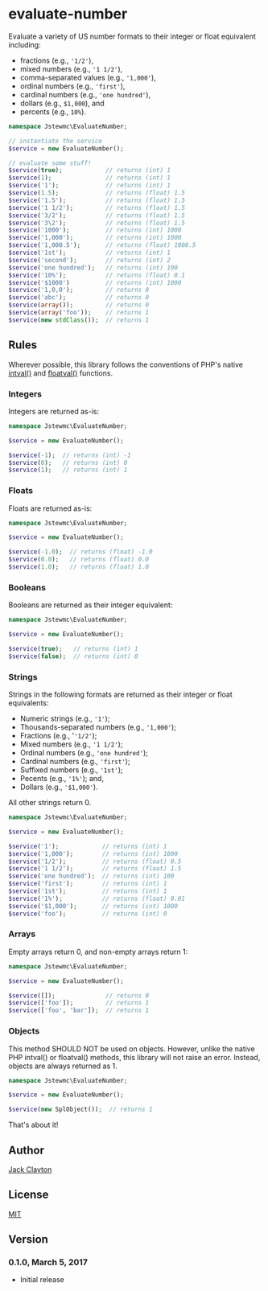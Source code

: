 # evaluate-number

Evaluate a variety of US number formats to their integer or float equivalent including: 

* fractions (e.g., `'1/2'`), 
* mixed numbers (e.g., `'1 1/2'`), 
* comma-separated values (e.g., `'1,000'`), 
* ordinal numbers (e.g., `'first'`), 
* cardinal numbers (e.g., `'one hundred'`),
* dollars (e.g., `$1,000`), and
* percents (e.g., `10%`).

```php
namespace Jstewmc\EvaluateNumber;

// instantiate the service
$service = new EvaluateNumber();

// evaluate some stuff!
$service(true);            // returns (int) 1
$service(1);               // returns (int) 1
$service('1');             // returns (int) 1
$service(1.5);             // returns (float) 1.5
$service('1.5');           // returns (float) 1.5
$service('1 1/2');         // returns (float) 1.5
$service('3/2');           // returns (float) 1.5
$service('3\2');           // returns (float) 1.5
$service('1000');          // returns (int) 1000
$service('1,000');         // returns (int) 1000
$service('1,000.5');       // returns (float) 1000.5
$service('1st');           // returns (int) 1
$service('second');        // returns (int) 2
$service('one hundred');   // returns (int) 100
$service('10%');           // returns (float) 0.1
$service('$1000')          // returns (int) 1000
$service('1,0,0');         // returns 0
$service('abc');           // returns 0
$service(array());         // returns 0
$service(array('foo'));    // returns 1
$service(new stdClass());  // returns 1
```

## Rules

Wherever possible, this library follows the conventions of PHP's native [intval()](http://php.net/manual/en/function.intval.php) and [floatval()](http://php.net/manual/en/function.floatval.php) functions.

### Integers

Integers are returned as-is:

```php
namespace Jstewmc\EvaluateNumber;

$service = new EvaluateNumber();

$service(-1);  // returns (int) -1
$service(0);   // returns (int) 0
$service(1);   // returns (int) 1
```

### Floats

Floats are returned as-is:

```php
namespace Jstewmc\EvaluateNumber;

$service = new EvaluateNumber();

$service(-1.0);  // returns (float) -1.0
$service(0.0);   // returns (float) 0.0
$service(1.0);   // returns (float) 1.0
```

### Booleans

Booleans are returned as their integer equivalent:

```php
namespace Jstewmc\EvaluateNumber;

$service = new EvaluateNumber();

$service(true);   // returns (int) 1
$service(false);  // returns (int) 0
```

### Strings

Strings in the following formats are returned as their integer or float equivalents:

* Numeric strings (e.g., `'1'`);
* Thousands-separated numbers (e.g., `'1,000'`);
* Fractions (e.g., '`'1/2'`);
* Mixed numbers (e.g., `'1 1/2'`);
* Ordinal numbers (e.g., `'one hundred'`);
* Cardinal numbers (e.g., `'first'`);
* Suffixed numbers (e.g., `'1st'`);
* Pecents (e.g., `'1%'`); and, 
* Dollars (e.g., `'$1,000'`).

All other strings return 0.

```php
namespace Jstewmc\EvaluateNumber;

$service = new EvaluateNumber();

$service('1');            // returns (int) 1
$service('1,000');        // returns (int) 1000
$service('1/2');          // returns (float) 0.5
$service('1 1/2');        // returns (float) 1.5
$service('one hundred');  // returns (int) 100
$service('first');        // returns (int) 1
$service('1st');          // returns (int) 1
$service('1%');           // returns (float) 0.01
$service('$1,000');       // returns (int) 1000
$service('foo');          // returns (int) 0
```

### Arrays

Empty arrays return 0, and non-empty arrays return 1:

```php
namespace Jstewmc\EvaluateNumber;

$service = new EvaluateNumber();

$service([]);              // returns 0
$service(['foo']);         // returns 1
$service(['foo', 'bar']);  // returns 1
```

### Objects

This method SHOULD NOT be used on objects. However, unlike the native PHP intval() or floatval() methods, this library will not raise an error. Instead, objects are always returned as 1.

```php
namespace Jstewmc\EvaluateNumber;

$service = new EvaluateNumber();

$service(new SplObject());  // returns 1
```

That's about it!

## Author

[Jack Clayton](mailto:clayjs0@gmail.com)

## License

[MIT](https://github.com/jstewmc/evaluate-number/blob/master/LICENSE)

## Version

### 0.1.0, March 5, 2017

* Initial release
